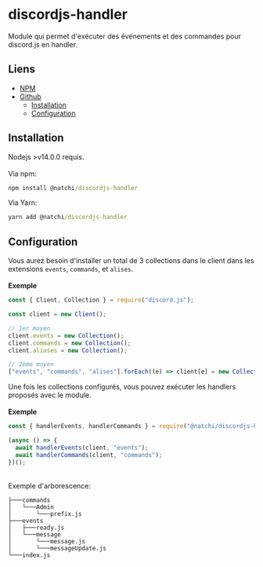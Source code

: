 # discordjs-handler

Module qui permet d'exécuter des événements et des commandes pour discord.js en handler.

## Liens
- [NPM](https://www.npmjs.com/package/@natchi/discordjs-handler)
- [Github](https://github.com/Natchi59/discordjs-handler)
  - [Installation](https://github.com/Natchi59/discordjs-handler#installation)
  - [Configuration](https://github.com/Natchi59/discordjs-handler#configuration)

## Installation
Nodejs >v14.0.0 requis.  
<br/>Via npm:
```cmd
npm install @natchi/discordjs-handler
```
Via Yarn:
```cmd
yarn add @natchi/discordjs-handler
```

## Configuration
Vous aurez besoin d'installer un total de 3 collections dans le client dans les extensions `events`, `commands`, et `alises`.  
<br/>**Exemple**
```js
const { Client, Collection } = require("discord.js");

const client = new Client();

// 1er moyen
client.events = new Collection();
client.commands = new Collection();
client.aliases = new Collection();

// 2ème moyen
["events", "commands", "alises"].forEach((e) => client[e] = new Collection());
```
Une fois les collections configurés, vous pouvez exécuter les handlers proposés avec le module.  
<br/>**Exemple**  
```js
const { handlerEvents, handlerCommands } = require("@natchi/discordjs-handler");

(async () => {
  await handlerEvents(client, "events");
  await handlerCommands(client, "commands");
})();
```
<br>Exemple d'arborescence:
```
├───commands
│   └───Admin
│       └───prefix.js
├───events
│   ├───ready.js
│   └───message
│       └───message.js
│       └───messageUpdate.js
└───index.js
```